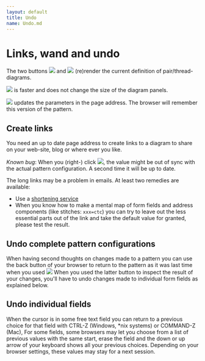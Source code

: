 ```yaml
---
layout: default
title: Undo
name: Undo.md
---
```


Links, wand and undo   
====================

The two buttons ![](/GroundForge/images/link.png) and ![](/GroundForge/images/wand.png)
(re)render the current definition of pair/thread-diagrams.

![](/GroundForge/images/wand.png) is faster and does not change the size of the diagram panels.

![](/GroundForge/images/link.png) updates the parameters in the page address.
The browser will remember this version of the pattern. 

Create links
------------
You need an up to date page address to create links to a diagram to share
on your web-site, blog or where ever you like.

_Known bug_: When you (right-) click ![](/GroundForge/images/link.png),
the value might be out of sync with the actual pattern configuration.
A second time it will be up to date.

The long links may be a problem in emails. At least two remedies are available:
* Use a [shortening service](https://en.wikipedia.org/wiki/URL_shortening)
* When you know how to make a mental map of form fields and address components (like stitches: `xxx=ctc`)
  you can try to leave out the less essential parts out of the link
  and take the default value for granted, please test the result.
  
Undo complete pattern configurations
------------------------------------
When having second thoughts on changes made to a pattern
you can use the back button of your browser to return
to the pattern as it was last time when you used ![](/GroundForge/images/link.png)
When you used the latter button to inspect the result of your changes,
you'll have to undo changes made to individual form fields as explained below.


Undo individual fields
----------------------
When the cursor is in some free text field you can return to a previous choice
for that field with CTRL-Z (Windows, *nix systems) or COMMAND-Z (Mac),
For some fields, some browsers may let you choose from a list of previous values with the same start,
erase the field and the down or up arrow of your keyboard shows all your previous choices.
Depending on your browser settings, these values may stay for a next session.